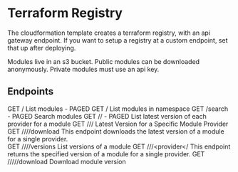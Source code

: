 # Terraform Registry

The cloudformation template creates a terraform registry, with an api gateway endpoint.
If you want to setup a registry at a custom endpoint, set that up after deploying.

Modules live in an s3 bucket.
Public modules can be downloaded anonymously.
Private modules must use an api key.

## Endpoints

GET /
    List modules - PAGED
GET /<namespace>
    List modules in namespace
GET /search - PAGED
    Search modules
GET /<namespace>/<name> - PAGED
    List latest version of each provider for a module
GET /<namespace>/<name>/<provider>
    Latest Version for a Specific Module Provider
GET /<namespace>/<name>/<provider>/download
    This endpoint downloads the latest version of a module for a single provider.    
GET /<namespace>/<name>/<provider>/versions
    List versions of a module
GET /<namespace>/<name>/<provider</<version>
    This endpoint returns the specified version of a module for a single provider.
GET /<namespace>/<name>/<provider>/<version>/download
    Download module version
